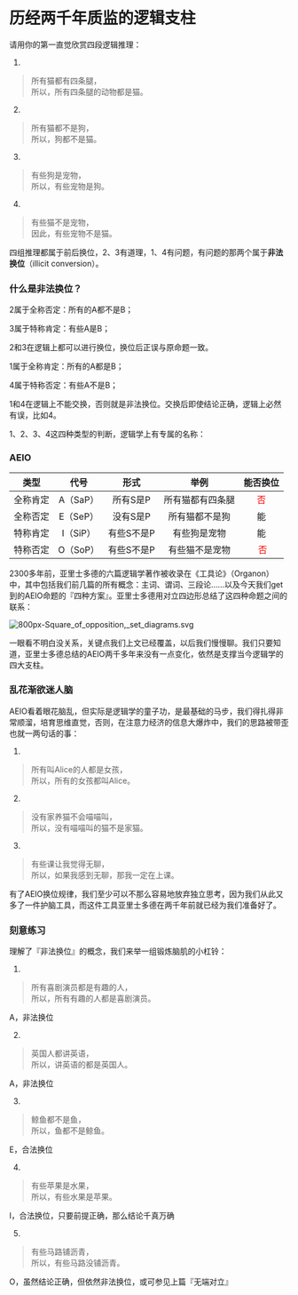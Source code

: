 # 历经两千年质监的逻辑支柱


请用你的第一直觉欣赏四段逻辑推理：

1.

>   所有猫都有四条腿，<br />
>   所以，所有四条腿的动物都是猫。

2.

>   所有猫都不是狗，<br />
>   所以，狗都不是猫。

3.

>   有些狗是宠物，<br />
>   所以，有些宠物是狗。

4.

>   有些猫不是宠物，<br />
>   因此，有些宠物不是猫。

四组推理都属于前后换位，2、3有道理，1、4有问题，有问题的那两个属于**非法换位**（illicit conversion）。

### 什么是非法换位？

2属于全称否定：所有的A都不是B；

3属于特称肯定：有些A是B；

2和3在逻辑上都可以进行换位，换位后正误与原命题一致。

1属于全称肯定：所有的A都是B；

4属于特称否定：有些A不是B；

1和4在逻辑上不能交换，否则就是非法换位。交换后即使结论正确，逻辑上必然有误，比如4。

1、2、3、4这四种类型的判断，逻辑学上有专属的名称：

### AEIO

|   类型   |   代号   |    形式    |       举例       |           能否换位           |
| :------: | :------: | :--------: | :--------------: | :--------------------------: |
| 全称肯定 | A（SaP） |  所有S是P  | 所有猫都有四条腿 | <font color='red'> 否</font> |
| 全称否定 | E（SeP） |  没有S是P  |  所有猫都不是狗  |              能              |
| 特称肯定 | I（SiP） | 有些S不是P |   有些狗是宠物   |              能              |
| 特称否定 | O（SoP） | 有些S不是P |  有些猫不是宠物  | <font color='red'> 否</font> |



2300多年前，亚里士多德的六篇逻辑学著作被收录在《工具论》（Organon）中，其中包括我们前几篇的所有概念：主词、谓词、三段论……以及今天我们get到的AEIO命题的『四种方案』。亚里士多德用对立四边形总结了这四种命题之间的联系：

![800px-Square_of_opposition,_set_diagrams.svg](https://doraemonj.github.io/pics/800px-Square_of_opposition,_set_diagrams.svg.png)

一眼看不明白没关系，关键点我们上文已经覆盖，以后我们慢慢聊。我们只要知道，亚里士多德总结的AEIO两千多年来没有一点变化，依然是支撑当今逻辑学的四大支柱。

### 乱花渐欲迷人脑

AEIO看着眼花脑乱，但实际是逻辑学的童子功，是最基础的马步，我们得扎得非常顺溜，培育思维直觉，否则，在注意力经济的信息大爆炸中，我们的思路被带歪也就一两句话的事：

1.

>   所有叫Alice的人都是女孩，<br />
>   所以，所有的女孩都叫Alice。

2.

>   没有家养猫不会喵喵叫，<br />
>   所以，没有喵喵叫的猫不是家猫。

3.

>   有些课让我觉得无聊，<br />
>   所以，如果我感到无聊，那我一定在上课。

有了AEIO换位规律，我们至少可以不那么容易地放弃独立思考，因为我们从此又多了一件护脑工具，而这件工具亚里士多德在两千年前就已经为我们准备好了。

### 刻意练习

理解了『非法换位』的概念，我们来举一组锻炼脑肌的小杠铃：

1.

>   所有喜剧演员都是有趣的人，<br />
>   所以，所有有趣的人都是喜剧演员。

A，非法换位

2.

>   英国人都讲英语，<br />
>   所以，讲英语的都是英国人。

A，非法换位

3.

>   鲸鱼都不是鱼，<br />
>   所以，鱼都不是鲸鱼。

E，合法换位

4.

>   有些苹果是水果，<br />
>   所以，有些水果是苹果。

I，合法换位，只要前提正确，那么结论千真万确

5.

>   有些马路铺沥青，<br />
>   所以，有些马路没铺沥青。

O，虽然结论正确，但依然非法换位，或可参见上篇『无端对立』






